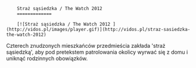 
        Straż sąsiedzka / The Watch 2012 
        =============
        
        [![Straż sąsiedzka / The Watch 2012 ](http://vidos.pl/images/player.gif)](http://vidos.pl/straz-sasiedzka-the-watch-2012)
        
        
 Czterech znudzonych mieszkańców przedmieścia zakłada 'straż sąsiedzką', aby pod pretekstem patrolowania okolicy wyrwać się z domu i uniknąć rodzinnych obowiązków.
    